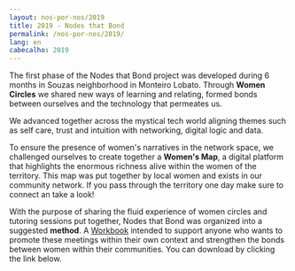 ```yaml
---
layout: nos-por-nos/2019
title: 2019 - Nodes that Bond
permalink: /nos-por-nos/2019/
lang: en
cabecalho: 2019
---
```

The first phase of the Nodes that Bond project was developed during 6 months in Souzas neighborhood in Monteiro Lobato. Through **Women Circles** we shared new ways of learning and relating, formed bonds between ourselves and the technology that permeates us.

We advanced together across the mystical tech world aligning themes such as self care, trust and intuition with networking, digital logic and data.

To ensure the presence of women's narratives in the network space, we challenged ourselves to create together a **Women's Map**, a digital platform that highlights the enormous richness alive within the women of the territory.
This map was put together by local women and exists in our community network. If you pass through the territory one day make sure to connect an take a look!

With the purpose of sharing the fluid experience of women circles and tutoring sessions put together, Nodes that Bond was organized into a suggested **method**. A [Workbook](/assets/documentos/workbook-nodes-that-bond.pdf) intended to support anyone who wants to promote these meetings within their own context and strengthen the bonds between women within their communities. You can download by clicking the link below.
